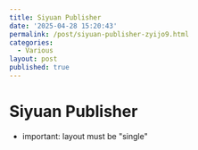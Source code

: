 ```yaml
---
title: Siyuan Publisher
date: '2025-04-28 15:20:43'
permalink: /post/siyuan-publisher-zyijo9.html
categories:
  - Various
layout: post
published: true
---
```




# Siyuan Publisher

* important: layout must be "single"

‍
